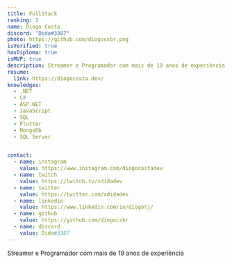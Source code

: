 ```yaml
---
title: FullStack
ranking: 3
name: Diogo Costa
discord: "Dida#3387"
photo: https://github.com/diogocsbr.png 
isVerified: true
hasDiploma: true
isMVP: true
description: Streamer e Programador com mais de 19 anos de experiência 
resume:
  link: https://diogocosta.dev/
knowledges: 
  - .NET
  - C#
  - ASP.NET
  - JavaScript
  - SQL
  - Flutter
  - MongoDb
  - SQL Server


contact:
  - name: instagram
    value: https://www.instagram.com/diogocostadev
  - name: twitch
    value: https://twitch.tv/xdidadev
  - name: twitter
    value: https://twitter.com/xdidadev
  - name: linkedin
    value: https://www.linkedin.com/in/diogotj/
  - name: github
    value: https://github.com/diogocsbr
  - name: discord
    value: Dida#3387
---
```


Streamer e Programador com mais de 19 anos de experiência
